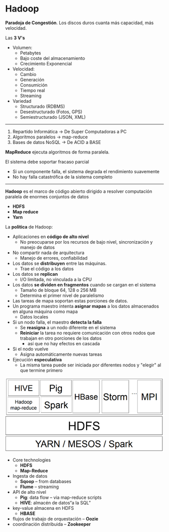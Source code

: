 # Hadoop

**Paradoja de Congestión**. Los discos duros cuanta más capacidad, más velocidad.


Las **3 V's**
- Volumen:
  - Petabytes
  - Bajo coste del almacenamiento
  - Crecimiento Exponencial
- Velocidad:
  - Cambio
  - Generación
  - Consumición
  - Tiempo real
  - Streaming
- Variedad
  - Structurado (RDBMS)
  - Desestructurado (Fotos, GPS)
  - Semiestructurado (JSON, XML)
---

1. Repartido Informática -> De Super Computadoras a PC
2. Algoritmos paralelos -> map-reduce
3. Bases de datos NoSQL -> De ACID a BASE


**MapReduce** ejecuta algoritmos de forma paralela.


El sistema debe soportar
fracaso parcial
- Si un componente falla, el sistema
degrada el rendimiento
suavemente
- No hay falla catastrófica de la
sistema completo

---
**Hadoop** es el marco de código abierto
dirigido a resolver computación paralela
de enormes conjuntos de datos

- **HDFS**
- **Map reduce**
- **Yarn**

La **politica** de Hadoop:

- Aplicaciones en **código de alto nivel**
  - No preocuparse por los recursos de bajo nivel, sincronización y manejo de datos
- No compartir nada de arquitectura
  - Manejo de errores, confiabilidad
- Los datos se **distribuyen** entre las máquinas.
  -  Trae el código a los datos
- Los datos se **replican**
  - I/O limitada, no vinculada a la CPU
- Los datos **se dividen en fragmentos** cuando se cargan en el
sistema
  - Tamaño de bloque 64, 128 o 256 MB
  - Determina el primer nivel de paralelismo
- Las tareas de mapa soportan estas porciones de datos.
- Un programa maestro intenta **asignar mapas**
a los datos almacenados en alguna máquina como
mapa
  - Datos locales 
- Si un nodo falla, el maestro **detecta la falla**
  - Se **reasigna** a un nodo diferente en el sistema
  - **Reiniciar** la tarea no requiere comunicación con otros nodos que trabajan en otro porciones de los datos
    - así que no hay efectos en cascada
- Si el nodo vuelve
  - Asigna automáticamente nuevas tareas
- Ejecución **especulativa**
  - La misma tarea puede ser iniciada por diferentes nodos y "elegir" al que termine primero

![Ecosistema](images/Ecosistema.png)


- Core technologies
  - **HDFS**
  - **Map-Reduce**
- Ingesta de datos
  - **Sqoop** – from databases
  - **Flume** – streaming
- API de alto nivel
  - **Pig**: data flow – via map-reduce  scripts
  - **HIVE**: almacén de datos“a la SQL”
- key-value almacena en HDFS
  - **HBASE**
- flujos de trabajo de orquestación – **Oozie**
- coordinación distribuida – **Zookeeper**